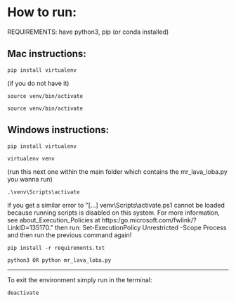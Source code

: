 # How to run:

REQUIREMENTS: have python3, pip (or conda installed)

## Mac instructions:
```
pip install virtualenv 
```
(if you do not have it)
```
source venv/bin/activate
```
```
source venv/bin/activate
```

## Windows instructions:
```
pip install virtualenv
```
```
virtualenv venv
```
(run this next one within the main folder which contains the mr_lava_loba.py you wanna run)
```
.\venv\Scripts\activate
```
if you get a similar error to "[...] venv\Scripts\activate.ps1 cannot be loaded because running scripts is disabled on this system. For more information, see  about_Execution_Policies at https:/go.microsoft.com/fwlink/?LinkID=135170." 
then run: 
Set-ExecutionPolicy Unrestricted -Scope Process
and then run the previous command again!
```   
pip install -r requirements.txt
```
```
python3 OR python mr_lava_loba.py
```

----
To exit the environment simply run in the terminal: 
```
deactivate
```